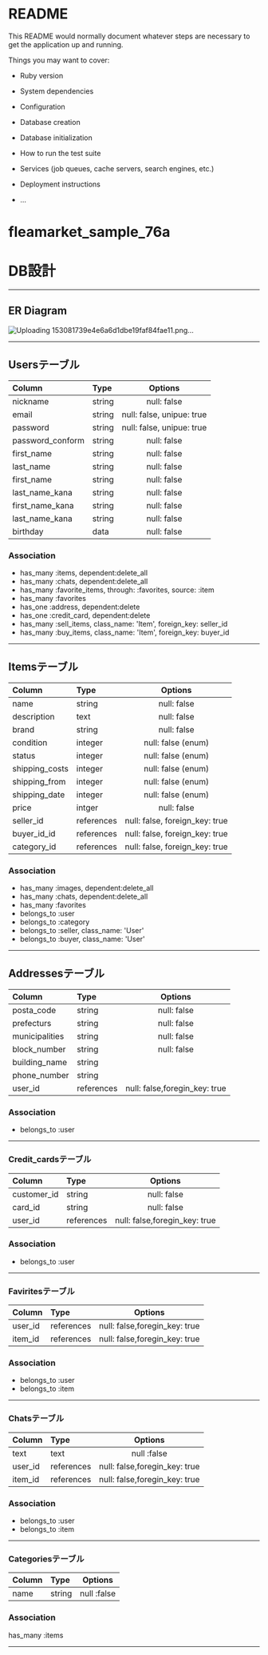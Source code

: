 # README

This README would normally document whatever steps are necessary to get the
application up and running.

Things you may want to cover:

* Ruby version

* System dependencies

* Configuration

* Database creation

* Database initialization

* How to run the test suite

* Services (job queues, cache servers, search engines, etc.)

* Deployment instructions

* ...
# fleamarket_sample_76a

# DB設計
***
## ER Diagram
![Uploading 153081739e4e6a6d1dbe19faf84fae11.png…]()
***

## Usersテーブル
|Column|Type|Options|
|:-----|:---|:-----:|
|nickname|string|null: false|
|email|string|null: false, unipue: true|
|password|string|null: false, unipue: true|
|password_conform|string|null: false|
|first_name|string|null: false|
|last_name|string|null: false|
|first_name|string|null: false|
|last_name_kana|string|null: false|
|first_name_kana|string|null: false|
|last_name_kana|string|null: false|
|birthday|data|null: false|
### Association
- has_many :items, dependent:delete_all
- has_many :chats, dependent:delete_all
- has_many :favorite_items, through: :favorites, source: :item
- has_many :favorites
- has_one :address, dependent:delete
- has_one :credit_card, dependent:delete
- has_many :sell_items, class_name: 'Item', foreign_key: seller_id
- has_many :buy_items, class_name: 'Item', foreign_key: buyer_id
***

## Itemsテーブル
|Column|Type|Options|
|:-----|:---|:-----:|
|name|string|null: false|
|description|text|null: false|
|brand|string|null: false|
|condition|integer|null: false (enum)|
|status|integer|null: false (enum)|
|shipping_costs|integer|null: false (enum)|
|shipping_from|integer|null: false (enum)|
|shipping_date|integer|null: false (enum)|
|price|intger|null: false|
|seller_id|references|null: false, foreign_key: true|
|buyer_id_id|references|null: false, foreign_key: true|
|category_id|references|null: false, foreign_key: true|
### Association
- has_many :images, dependent:delete_all
- has_many :chats, dependent:delete_all
- has_many :favorites
- belongs_to :user
- belongs_to :category
- belongs_to :seller, class_name: 'User'
- belongs_to :buyer, class_name: 'User'
***

## Addressesテーブル
|Column|Type|Options|
|:-----|:---|:-----:|
|posta_code|string|null: false|
|prefecturs|string|null: false|
|municipalities|string|null: false|
|block_number|string|null: false|
|building_name|string||
|phone_number|string||
|user_id|references|null: false,foregin_key: true|
### Association
- belongs_to :user
***

### Credit_cardsテーブル
|Column|Type|Options|
|:-----|:---|:-----:|
|customer_id|string|null: false|
|card_id|string|null: false|
|user_id|references|null: false,foregin_key: true|
### Association
- belongs_to :user
***

### Faviritesテーブル
|Column|Type|Options|
|:-----|:---|:-----:|
|user_id|references|null: false,foregin_key: true|
|item_id|references|null: false,foregin_key: true|
### Association
- belongs_to :user
- belongs_to :item
***

### Chatsテーブル
|Column|Type|Options|
|:-----|:---|:-----:|
|text|text|null :false|
|user_id|references|null: false,foregin_key: true|
|item_id|references|null: false,foregin_key: true|
### Association
- belongs_to :user
- belongs_to :item
***

### Categoriesテーブル
|Column|Type|Options|
|:-----|:---|:-----:|
|name|string|null :false|
### Association
has_many :items
***